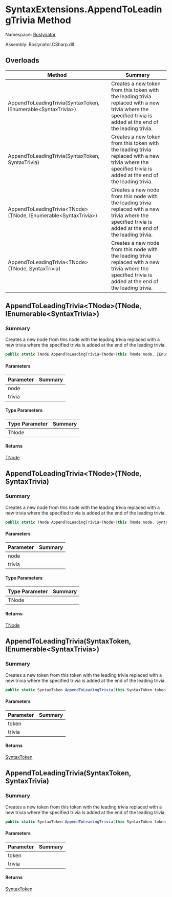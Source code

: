 # SyntaxExtensions\.AppendToLeadingTrivia Method

Namespace: [Roslynator](../../README.md)

Assembly: Roslynator\.CSharp\.dll

## Overloads

| Method | Summary |
| ------ | ------- |
| AppendToLeadingTrivia\(SyntaxToken, IEnumerable\<SyntaxTrivia>\) | Creates a new token from this token with the leading trivia replaced with a new trivia where the specified trivia is added at the end of the leading trivia\. |
| AppendToLeadingTrivia\(SyntaxToken, SyntaxTrivia\) | Creates a new token from this token with the leading trivia replaced with a new trivia where the specified trivia is added at the end of the leading trivia\. |
| AppendToLeadingTrivia\<TNode>\(TNode, IEnumerable\<SyntaxTrivia>\) | Creates a new node from this node with the leading trivia replaced with a new trivia where the specified trivia is added at the end of the leading trivia\. |
| AppendToLeadingTrivia\<TNode>\(TNode, SyntaxTrivia\) | Creates a new node from this node with the leading trivia replaced with a new trivia where the specified trivia is added at the end of the leading trivia\. |

## AppendToLeadingTrivia\<TNode>\(TNode, IEnumerable\<SyntaxTrivia>\)

### Summary

Creates a new node from this node with the leading trivia replaced with a new trivia where the specified trivia is added at the end of the leading trivia\.

```csharp
public static TNode AppendToLeadingTrivia<TNode>(this TNode node, IEnumerable<SyntaxTrivia> trivia) where TNode : SyntaxNode
```

#### Parameters

| Parameter | Summary |
| --------- | ------- |
| node | |
| trivia | |

#### Type Parameters

| Type Parameter | Summary |
| -------------- | ------- |
| TNode | |

#### Returns

[TNode](../TNode/README.md)




## AppendToLeadingTrivia\<TNode>\(TNode, SyntaxTrivia\)

### Summary

Creates a new node from this node with the leading trivia replaced with a new trivia where the specified trivia is added at the end of the leading trivia\.

```csharp
public static TNode AppendToLeadingTrivia<TNode>(this TNode node, SyntaxTrivia trivia) where TNode : SyntaxNode
```

#### Parameters

| Parameter | Summary |
| --------- | ------- |
| node | |
| trivia | |

#### Type Parameters

| Type Parameter | Summary |
| -------------- | ------- |
| TNode | |

#### Returns

[TNode](../TNode/README.md)




## AppendToLeadingTrivia\(SyntaxToken, IEnumerable\<SyntaxTrivia>\)

### Summary

Creates a new token from this token with the leading trivia replaced with a new trivia where the specified trivia is added at the end of the leading trivia\.

```csharp
public static SyntaxToken AppendToLeadingTrivia(this SyntaxToken token, IEnumerable<SyntaxTrivia> trivia)
```

#### Parameters

| Parameter | Summary |
| --------- | ------- |
| token | |
| trivia | |

#### Returns

[SyntaxToken](https://docs.microsoft.com/en-us/dotnet/api/microsoft.codeanalysis.syntaxtoken)




## AppendToLeadingTrivia\(SyntaxToken, SyntaxTrivia\)

### Summary

Creates a new token from this token with the leading trivia replaced with a new trivia where the specified trivia is added at the end of the leading trivia\.

```csharp
public static SyntaxToken AppendToLeadingTrivia(this SyntaxToken token, SyntaxTrivia trivia)
```

#### Parameters

| Parameter | Summary |
| --------- | ------- |
| token | |
| trivia | |

#### Returns

[SyntaxToken](https://docs.microsoft.com/en-us/dotnet/api/microsoft.codeanalysis.syntaxtoken)




